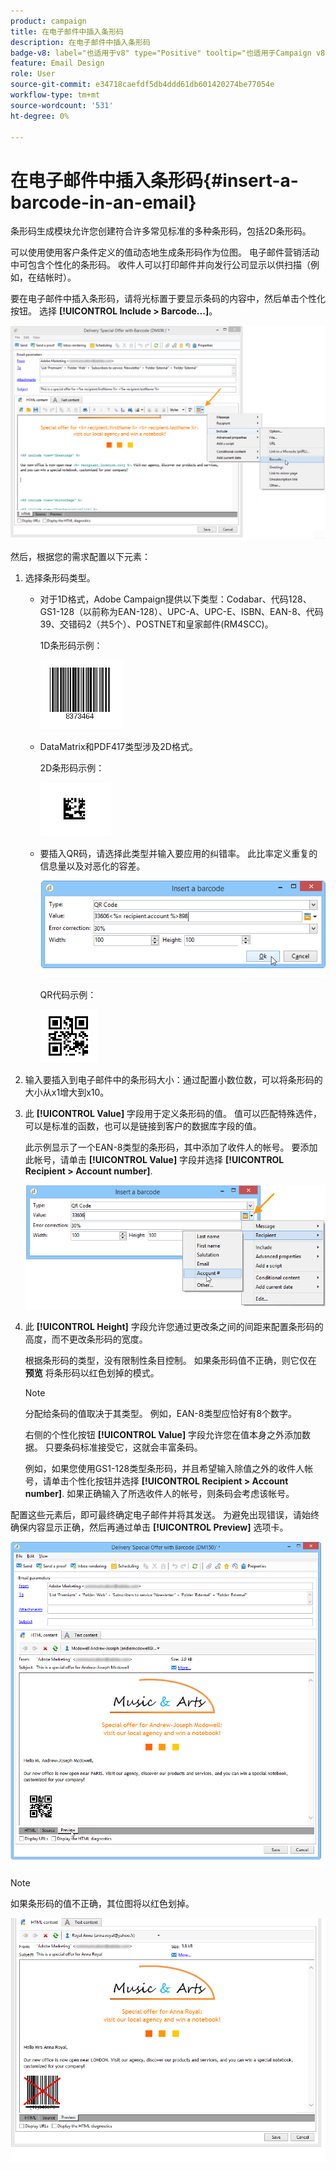 ```yaml
---
product: campaign
title: 在电子邮件中插入条形码
description: 在电子邮件中插入条形码
badge-v8: label="也适用于v8" type="Positive" tooltip="也适用于Campaign v8"
feature: Email Design
role: User
source-git-commit: e34718caefdf5db4ddd61db601420274be77054e
workflow-type: tm+mt
source-wordcount: '531'
ht-degree: 0%

---
```


# 在电子邮件中插入条形码{#insert-a-barcode-in-an-email}

条形码生成模块允许您创建符合许多常见标准的多种条形码，包括2D条形码。

可以使用使用客户条件定义的值动态地生成条形码作为位图。 电子邮件营销活动中可包含个性化的条形码。 收件人可以打印邮件并向发行公司显示以供扫描（例如，在结帐时）。

要在电子邮件中插入条形码，请将光标置于要显示条码的内容中，然后单击个性化按钮。 选择 **[!UICONTROL Include > Barcode...]**。

![](assets/barcode_insert_14.png)

然后，根据您的需求配置以下元素：

1. 选择条形码类型。

   * 对于1D格式，Adobe Campaign提供以下类型：Codabar、代码128、GS1-128（以前称为EAN-128）、UPC-A、UPC-E、ISBN、EAN-8、代码39、交错码2（共5个）、POSTNET和皇家邮件(RM4SCC)。

     1D条形码示例：

     ![](assets/barcode_insert_08.png)

   * DataMatrix和PDF417类型涉及2D格式。

     2D条形码示例：

     ![](assets/barcode_insert_09.png)

   * 要插入QR码，请选择此类型并输入要应用的纠错率。 此比率定义重复的信息量以及对恶化的容差。

     ![](assets/barcode_insert_06.png)

     QR代码示例：

     ![](assets/barcode_insert_12.png)

1. 输入要插入到电子邮件中的条形码大小：通过配置小数位数，可以将条形码的大小从x1增大到x10。
1. 此 **[!UICONTROL Value]** 字段用于定义条形码的值。 值可以匹配特殊选件，可以是标准的函数，也可以是链接到客户的数据库字段的值。

   此示例显示了一个EAN-8类型的条形码，其中添加了收件人的帐号。 要添加此帐号，请单击 **[!UICONTROL Value]** 字段并选择 **[!UICONTROL Recipient > Account number]**.

   ![](assets/barcode_insert_15.png)

1. 此 **[!UICONTROL Height]** 字段允许您通过更改条之间的间距来配置条形码的高度，而不更改条形码的宽度。

   根据条形码的类型，没有限制性条目控制。 如果条形码值不正确，则它仅在 **预览** 将条形码以红色划掉的模式。

   >[!NOTE]
   >
   >分配给条码的值取决于其类型。 例如，EAN-8类型应恰好有8个数字。
   >
   >右侧的个性化按钮 **[!UICONTROL Value]** 字段允许您在值本身之外添加数据。 只要条码标准接受它，这就会丰富条码。
   >
   >例如，如果您使用GS1-128类型条形码，并且希望输入除值之外的收件人帐号，请单击个性化按钮并选择 **[!UICONTROL Recipient > Account number]**. 如果正确输入了所选收件人的帐号，则条码会考虑该帐号。

配置这些元素后，即可最终确定电子邮件并将其发送。 为避免出现错误，请始终确保内容显示正确，然后再通过单击 **[!UICONTROL Preview]** 选项卡。

![](assets/barcode_insert_10.png)

>[!NOTE]
>
>如果条形码的值不正确，其位图将以红色划掉。

![](assets/barcode_insert_11.png)
